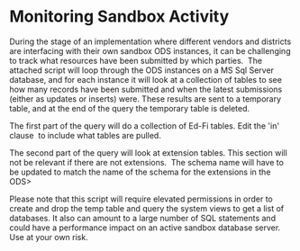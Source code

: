 # Monitoring Sandbox Activity

During the stage of an implementation where different vendors and districts are interfacing with their own sandbox ODS instances, it can be challenging to track what resources have been submitted by which parties.  The attached script will loop through the ODS instances on a MS Sql Server database, and for each instance it will look at a collection of tables to see how many records have been submitted and when the latest submissions (either as updates or inserts) were. These results are sent to a temporary table, and at the end of the query the temporary table is deleted.

The first part of the query will do a collection of Ed-Fi tables. Edit the 'in' clause  to include what tables are pulled.

The second part of the query will look at extension tables. This section will not be relevant if there are not extensions.  The schema name will have to be updated to match the name of the schema for the extensions in the ODS>

Please note that this script will require elevated permissions in order to create and drop the temp table and query the system views to get a list of databases. It also can amount to a large number of SQL statements and could have a performance impact on an active sandbox database server. Use at your own risk.
